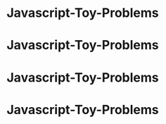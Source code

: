 # Javascript-Toy-Problems
# Javascript-Toy-Problems
# Javascript-Toy-Problems
# Javascript-Toy-Problems
